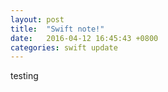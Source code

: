 ```yaml
---
layout: post
title:  "Swift note!"
date:   2016-04-12 16:45:43 +0800
categories: swift update
---
```


testing
